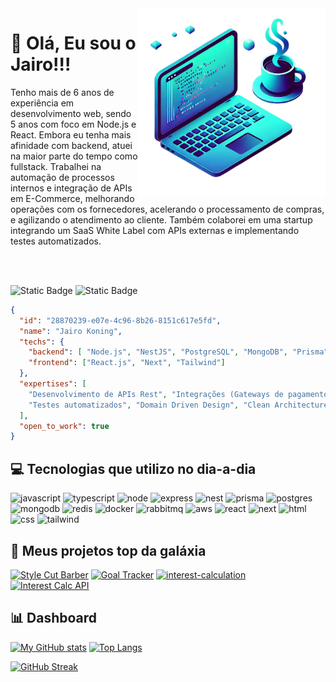 <img src="https://raw.githubusercontent.com/jairokoning/jairokoning/refs/heads/main/laptop_coffee.webp" alt="laptop image" min-width="300px" max-width="300px" width="300px" align="right">

<p align="left">
<h1>👨 Olá, Eu sou o Jairo!!!</h1>

Tenho mais de 6 anos de experiência em desenvolvimento web, sendo 5 anos com foco em Node.js e React. Embora eu tenha mais afinidade com backend, atuei na maior parte do tempo como fullstack. Trabalhei na automação de processos internos e integração de APIs em E-Commerce, melhorando operações com os fornecedores, acelerando o processamento de compras, e agilizando o atendimento ao cliente. Também colaborei em uma startup integrando um SaaS White Label com APIs externas e implementando testes automatizados.
</p>
<br><br>
<p>
  
![Static Badge](https://img.shields.io/badge/GET-18BFFF?style=flat-square)
![Static Badge](https://img.shields.io/badge//api/v1/profile-FFF?style=flat-square)

```json
{
  "id": "28870239-e07e-4c96-8b26-8151c617e5fd",
  "name": "Jairo Koning",
  "techs": {
    "backend": [ "Node.js", "NestJS", "PostgreSQL", "MongoDB", "Prisma", "Docker", "AWS Lambda", "AWS SQS" ],
    "frontend": ["React.js", "Next", "Tailwind"]
  },
  "expertises": [
    "Desenvolvimento de APIs Rest", "Integrações (Gateways de pagamento, marketplaces, transportadoras...)",
    "Testes automatizados", "Domain Driven Design", "Clean Architecture", "SOLID"
  ],
  "open_to_work": true
}
```
</p>

<h2>💻 Tecnologias que utilizo no dia-a-dia</h2>

![javascript](https://img.shields.io/badge/JavaScript-F7DF1E?style=for-the-badge&logo=javascript&logoColor=black)
![typescript](https://img.shields.io/badge/TypeScript-007ACC?style=for-the-badge&logo=typescript&logoColor=white)
![node](https://img.shields.io/badge/Node.js-43853D?style=for-the-badge&logo=node.js&logoColor=white)
![express](https://img.shields.io/badge/Express%20js-000000?style=for-the-badge&logo=express&logoColor=white)
![nest](https://img.shields.io/badge/nestjs-E0234E?style=for-the-badge&logo=nestjs&logoColor=white)
![prisma](https://img.shields.io/badge/Prisma-3982CE?style=for-the-badge&logo=Prisma&logoColor=white)
![postgres](https://img.shields.io/badge/PostgreSQL-316192?style=for-the-badge&logo=postgresql&logoColor=white)
![mongodb](https://img.shields.io/badge/MongoDB-4EA94B?style=for-the-badge&logo=mongodb&logoColor=white)
![redis](https://img.shields.io/badge/redis-%23DD0031.svg?&style=for-the-badge&logo=redis&logoColor=white)
![docker](https://img.shields.io/badge/Docker-2CA5E0?style=for-the-badge&logo=docker&logoColor=white)
![rabbitmq](https://img.shields.io/badge/rabbitmq-%23FF6600.svg?&style=for-the-badge&logo=rabbitmq&logoColor=white)
![aws](https://img.shields.io/badge/Amazon_AWS-232F3E?style=for-the-badge&logo=amazon-aws&logoColor=white)
![react](https://img.shields.io/badge/React-20232A?style=for-the-badge&logo=react&logoColor=61DAFB)
![next](https://img.shields.io/badge/next%20js-000000?style=for-the-badge&logo=nextdotjs&logoColor=white)
![html](https://img.shields.io/badge/HTML5-E34F26?style=for-the-badge&logo=html5&logoColor=white)
![css](https://img.shields.io/badge/CSS3-1572B6?style=for-the-badge&logo=css3&logoColor=white)
![tailwind](https://img.shields.io/badge/Tailwind_CSS-38B2AC?style=for-the-badge&logo=tailwind-css&logoColor=white)

<h2>🧩 Meus projetos top da galáxia</h2>

[![Style Cut Barber](https://github-readme-stats.vercel.app/api/pin/?username=jairokoning&repo=style-cut-barber&theme=dark#gh-dark-mode-only)](https://github.com/jairokoning/style-cut-barber)
[![Goal Tracker](https://github-readme-stats.vercel.app/api/pin/?username=jairokoning&repo=goal-tracker&theme=dark#gh-dark-mode-only)](https://github.com/jairokoning/goal-tracker)
[![interest-calculation](https://github-readme-stats.vercel.app/api/pin/?username=jairokoning&repo=interest-calculation-next&theme=dark#gh-dark-mode-only)](https://github.com/jairokoning/interest-calculation-next)
[![Interest Calc API](https://github-readme-stats.vercel.app/api/pin/?username=jairokoning&repo=interest-calculation-api&theme=dark#gh-dark-mode-only)](https://github.com/jairokoning/interest-calculation-api)

<h2>📊 Dashboard</h2>

[![My GitHub stats](https://github-readme-stats.vercel.app/api?username=jairokoning&show_icons=true&theme=radical&line_height=34)](https://github.com/jairokoning/)
[![Top Langs](https://github-readme-stats.vercel.app/api/top-langs/?username=jairokoning&theme=radical&langs_count=4)](https://github.com/jairokoning/)

[![GitHub Streak](https://streak-stats.demolab.com?user=jairokoning&theme=dark)](https://git.io/streak-stats)

<!-- [![My Github stats](https://github-readme-stats.vercel.app/api?username=jairokoning&show_icons=true&theme=radical&include_all_commits=false&count_private=true)](https://github.com/jairokoning/) -->

<!--
<div>
  <a href="https://github.com/jairokoning">
    <img height="180em" src="https://github-readme-stats.vercel.app/api?username=jairokoning&show_icons=true&theme=radical&include_all_commits=false&count_private=true"/>
    <img height="180em" src="https://github-readme-stats.vercel.app/api/top-langs/?username=jairokoning&layout=compact&langs_count=8&theme=radical&hide=css"/>
    </a>
</div>
-->


